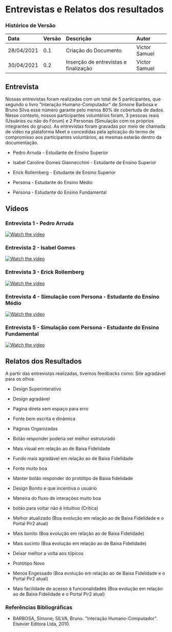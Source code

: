 # Entrevistas e Relatos dos resultados

### Histórico de Versão 

| Data | Versão | Descrição | Autor |
| :--- | :--- | :--- | :--- |
| 28/04/2021 | 0.1 | Criação do Documento | Victor Samuel |
| 30/04/2021 | 0.2 | Inserção de entrevistas e finalização | Victor Samuel |


## Entrevista
Nossas entrevistas foram realizadas com um total de 5 participantes, que segundo o livro "Interação Humano-Computador" de Simone Barbosa e Bruno Silva esse número garante pelo menos 80% de cobertuda de dados. Nesse contexto, nossos participantes voluntários foram, 3 pessoas reais (Usuários ou não do Fórum) e 2 Personas (Simulação com os próprios integrantes do grupo). As entrevistas foram gravadas por meio de chamada de vídeo na plataforma Meet e concedidas pela aplicação do termo de compromisso aos participantes voluntários, as mesmas estarão dentro da documentação.

* Pedro Arruda - Estudante de Ensino Superior

* Isabel Caroline Gomes Giannecchini - Estudante de Ensino Superior

* Erick Rollemberg - Estudante de Ensino Superior

* Persona - Estudante do Ensino Médio 

* Persona - Estudante do Ensino Fundamental 


## Vídeos 

### Entrevista 1 - Pedro Arruda 
[![Watch the video](https://img.youtube.com/vi/c8IhC3r10Z4/mqdefault.jpg)](https://youtu.be/c8IhC3r10Z4)

### Entrevista 2 - Isabel Gomes

[![Watch the video](https://img.youtube.com/vi/5xq7dUmZQy4/mqdefault.jpg)](https://youtu.be/5xq7dUmZQy4)

### Entrevista 3 - Erick Rollemberg

[![Watch the video](https://img.youtube.com/vi/34H-hhuuf7g/mqdefault.jpg)](https://youtu.be/34H-hhuuf7g)

### Entrevista 4 - Simulação com Persona - Estudante do Ensino Médio 
[![Watch the video](https://img.youtube.com/vi/HIJfj1lGzG8/mqdefault.jpg)](https://youtu.be/HIJfj1lGzG8)

### Entrevista 5 - Simulação com Persona - Estudante do Ensino Fundamental
[![Watch the video](https://img.youtube.com/vi/iDM5ZnBWXCc/mqdefault.jpg)](https://youtu.be/iDM5ZnBWXCc)


## Relatos dos Resultados
A partir das entrevistas realizadas, tivemos feedbacks como:
Site agradável para os olhos 

* Design Superinterativo

* Design agradável 

* Pagina direta sem espaço para erro 

* Fonte bem escrita e dinâmica

* Páginas Organizadas

* Botão responder poderia ser melhor estruturado

* Mais visual em relação ao de Baixa Fidelidade

* Fundo mais agradável em relação ao de Baixa Fidelidade

* Fonte muito boa

* Manter botão responder do protótipo de Baixa fidelidade

* Design Bonito e que incentiva o usuário 

* Maneira do fluxo de interações muito boa

* botão para voltar não é intuitivo (Crítica)

* Melhor atualizado (Boa evolução em relação ao de Baixa Fidelidade e o Portal Pir2 atual)

* Mais bonito (Boa evolução em relação ao de Baixa Fidelidade)

* Mais sucinto (Boa evolução em relação ao de Baixa Fidelidade)

* Deixar melhor a volta aos tópicos

* Protótipo Novo

* Menos Engessado (Boa evolução em relação ao de Baixa Fidelidade e o Portal Pir2 atual)
 
* Mais facilidade de acesso à funcionalidades (Boa evolução em relação ao de Baixa Fidelidade e o Portal Pir2 atual)


### Referências Bibliográficas
- BARBOSA, Simone; SILVA, Bruno. "Interação Humano-Computador". Elsevier Editora Ltda, 2010.
